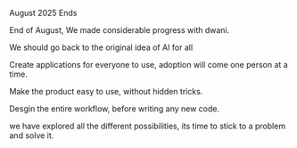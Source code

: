 August 2025 Ends

End of August, We made considerable progress with dwani.

We should go back to the original idea of AI for all

Create applications for everyone to use, adoption will come one person at a time.

Make the product easy to use, without hidden tricks.

Desgin the entire workflow, before writing any new code.

we have explored all the different possibilities, its time to stick to a problem and solve it.

